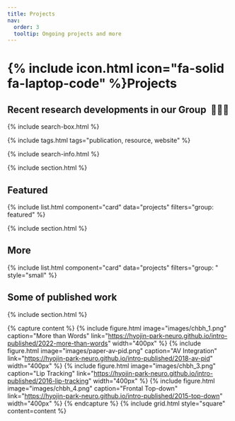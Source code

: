 ```yaml
---
title: Projects
nav:
  order: 3
  tooltip: Ongoing projects and more
---
```


# {% include icon.html icon="fa-solid fa-laptop-code" %}Projects

## Recent research developments in our Group &nbsp;:seedling::seedling::seedling:

{% include search-box.html %}

{% include tags.html tags="publication, resource, website" %}

{% include search-info.html %}

{% include section.html %}

## Featured

{% include list.html component="card" data="projects" filters="group: featured" %}

{% include section.html %}

## More

{% include list.html component="card" data="projects" filters="group: " style="small" %}

## Some of published work
{% include section.html %}

{% capture content %}
{% include figure.html image="images/chbh_1.png" caption="More than Words" link="https://hyojin-park-neuro.github.io/intro-published/2022-more-than-words" width="400px" %}
{% include figure.html image="images/paper-av-pid.png" caption="AV Integration" link="https://hyojin-park-neuro.github.io/intro-published/2018-av-pid" width="400px" %}
{% include figure.html image="images/chbh_3.png" caption="Lip Tracking" link="https://hyojin-park-neuro.github.io/intro-published/2016-lip-tracking" width="400px" %}
{% include figure.html image="images/chbh_4.png" caption="Frontal Top-down" link="https://hyojin-park-neuro.github.io/intro-published/2015-top-down" width="400px" %}
{% endcapture %}
{% include grid.html style="square" content=content %}
